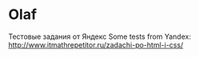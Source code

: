# Olaf
Тестовые задания от Яндекс
Some tests from Yandex: http://www.itmathrepetitor.ru/zadachi-po-html-i-css/

